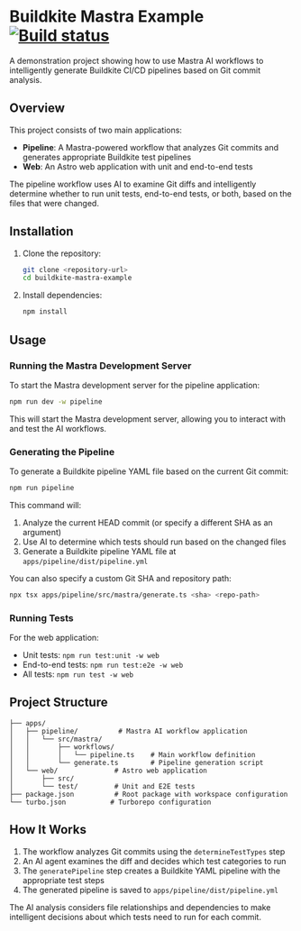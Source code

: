 # Buildkite Mastra Example [![Build status](https://badge.buildkite.com/b081ea7c86665b9e9b8ecdd7bf543cb7115ffd6b37ec599ff1.svg)](https://buildkite.com/cnunciato/buildkite-mastra-example)

A demonstration project showing how to use Mastra AI workflows to intelligently generate Buildkite CI/CD pipelines based on Git commit analysis.

## Overview

This project consists of two main applications:

- **Pipeline**: A Mastra-powered workflow that analyzes Git commits and generates appropriate Buildkite test pipelines
- **Web**: An Astro web application with unit and end-to-end tests

The pipeline workflow uses AI to examine Git diffs and intelligently determine whether to run unit tests, end-to-end tests, or both, based on the files that were changed.

## Installation

1. Clone the repository:

   ```bash
   git clone <repository-url>
   cd buildkite-mastra-example
   ```

2. Install dependencies:
   ```bash
   npm install
   ```

## Usage

### Running the Mastra Development Server

To start the Mastra development server for the pipeline application:

```bash
npm run dev -w pipeline
```

This will start the Mastra development server, allowing you to interact with and test the AI workflows.

### Generating the Pipeline

To generate a Buildkite pipeline YAML file based on the current Git commit:

```bash
npm run pipeline
```

This command will:

1. Analyze the current HEAD commit (or specify a different SHA as an argument)
2. Use AI to determine which tests should run based on the changed files
3. Generate a Buildkite pipeline YAML file at `apps/pipeline/dist/pipeline.yml`

You can also specify a custom Git SHA and repository path:

```bash
npx tsx apps/pipeline/src/mastra/generate.ts <sha> <repo-path>
```

### Running Tests

For the web application:

- Unit tests: `npm run test:unit -w web`
- End-to-end tests: `npm run test:e2e -w web`
- All tests: `npm run test -w web`

## Project Structure

```
├── apps/
│   ├── pipeline/          # Mastra AI workflow application
│   │   └── src/mastra/
│   │       ├── workflows/
│   │       │   └── pipeline.ts    # Main workflow definition
│   │       └── generate.ts        # Pipeline generation script
│   └── web/              # Astro web application
│       ├── src/
│       └── test/         # Unit and E2E tests
├── package.json          # Root package with workspace configuration
└── turbo.json           # Turborepo configuration
```

## How It Works

1. The workflow analyzes Git commits using the `determineTestTypes` step
2. An AI agent examines the diff and decides which test categories to run
3. The `generatePipeline` step creates a Buildkite YAML pipeline with the appropriate test steps
4. The generated pipeline is saved to `apps/pipeline/dist/pipeline.yml`

The AI analysis considers file relationships and dependencies to make intelligent decisions about which tests need to run for each commit.
